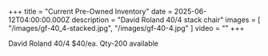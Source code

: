 +++
title = "Current Pre-Owned Inventory"
date = 2025-06-12T04:00:00.000Z
description = "David Roland 40/4 stack chair"
images = [ "/images/gf-40_4-stacked.jpg", "/images/gf-40-4.jpg" ]
video = ""
+++

David Roland 40/4 $40/ea. Qty-200 available
